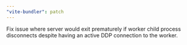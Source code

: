 ```yaml
---
"vite-bundler": patch
---
```


Fix issue where server would exit prematurely if worker child process disconnects despite having an active DDP connection to the worker.
